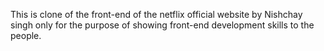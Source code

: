 This is clone of the front-end of the netflix official website by Nishchay singh only for the purpose of showing front-end development skills to the people.
